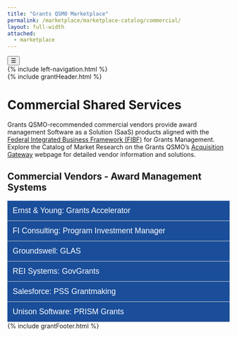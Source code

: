 ```yaml
---
title: "Grants QSMO Marketplace"
permalink: /marketplace/marketplace-catalog/commercial/
layout: full-width
attached:
  - marketplace
---
```


<div class="grid-container">
<button class="menu-toggle" onclick="toggleSidebar()">☰</button>
  <div id="esgms-header" class="grid-row">
    {% include left-navigation.html %}
    <div class="column-left desktop:grid-col-9">
      {% include grantHeader.html %}
      <div class="home-content">
         <h1>Commercial Shared Services</h1>
       <p class="commercial-text">
      Grants QSMO-recommended commercial vendors provide award management Software as a Solution (SaaS) products aligned with the 
      <a href="https://ussm.gsa.gov/fibf/">Federal Integrated Business Framework (FIBF)</a> for Grants Management. Explore the Catalog of Market Research on the Grants QSMO’s 
      <a href="https://acquisitiongateway.gov/shared-services/resources/4216?_a%5Eg_nid=440">Acquisition Gateway</a> webpage for detailed vendor information and solutions.
    </p>
    <div class="vendors-section">
      <h2>Commercial Vendors - Award Management Systems</h2>
      <div class="accordion-item">
        <button class="accordion-header" onclick="toggleAccordion(this)">
          <span>Ernst & Young: Grants Accelerator</span>
        </button>
        <div class="accordion-panel">
        <div class="vendor-header">
          <img src="{{site.baseurl}}/assets/images/earnts&young.png" alt="EY Logo" class="vendor-logo">
          <h3>Ernst & Young: Grants Accelerator</h3>
        </div>
          <div class="vendor-content">
            <p><strong>Business Type:</strong> Other than Small Business</p>
            <p><strong>System Platform:</strong> Microsoft Power Platform</p>
            <p><strong>Solution Customers:</strong> Canada Mitacs, Navy Judge Advocate General's Corps, Home Energy Efficiency Programmes for Scotland, Hawaii Dept. of Human Services, Illinois Dept. of Health and Family Services, Iowa Economic Development Authority, Hillsborough County, FL, Ventura County, CA, Bergen County, NJ, City of Flint, MI, City of Newark, NJ, Comcast RISE, KY Broadband</p>
            <p><strong>Website:</strong> <a href="#">EY Grants Accelerator</a></p>
            <div class="contacts">
              <div style="font-weight: bold;">Contacts:</div>
              <div class="contact">
                <span class="contact-name">Neyousha Jelinski</span><br>
                <span class="contact-name">Amy Fenstermacher</span>
              </div>
              <div class="contact">
                <a href="mailto:neyousha.jelinski@ey.com">neyousha.jelinski@ey.com</a><br>
                <a href="mailto:amy.fenstermacher@ey.com">amy.fenstermacher@ey.com</a>
              </div>
            </div>
            <div class="vendor-icons">
              <span>Available on GSA MAS contract</span>
              <span>FedRAMP Authorized or in Progress</span>
              <span>In Production by Federal Customers</span>
            </div>
          </div>
        </div>
      </div>
          <div class="accordion-item">
        <button class="accordion-header" onclick="toggleAccordion(this)">
          <span>FI Consulting: Program Investment Manager</span>
        </button>
        <div class="accordion-panel">
        <div class="vendor-header">
          <img src="{{site.baseurl}}/assets/images/fl-consulting.png" alt="FI Consulting Logo" class="vendor-logo">
          <h3>FI Consulting: Program Investment Manager</h3>
        </div>
          <div class="vendor-content">
            <p><strong>Business Type:</strong> Small Business</p>
            <p><strong>System Platform:</strong> Microsoft Power Platform</p>
            <p><strong>Solution Customers:</strong> U.S. Small Business Administration, U.S. Dept. of the Treasury - State Small Business Credit Initiative</p>
            <p><strong>Website:</strong> <a href="#">FI Consulting PIM</a></p>
            <div class="contacts">
              <div style="font-weight: bold;">Contacts:</div>
              <div class="contact">
                <span class="contact-name">Victor Zulkoski</span><br>
              </div>
              <div class="contact">
                <a href="mailto:zulkoski@flconsulting.com">zulkoski@flconsulting.com</a>
              </div>
            </div>
            <div class="vendor-icons">
              <span>Available on GSA MAS contract</span>
              <span>FedRAMP Authorized or in Progress</span>
              <span>In Production by Federal Customers</span>
            </div>
          </div>
        </div>
      </div>
      <div class="accordion-item">
        <button class="accordion-header" onclick="toggleAccordion(this)">
          <span>Groundswell: GLAS</span>
        </button>
        <div class="accordion-panel">
         <div class="vendor-header">
          <img src="{{site.baseurl}}/assets/images/groundswell.png" alt="Groundswell Logo" class="vendor-logo">
          <h3>Groundswell: GLAS</h3>
          </div>
          <div class="vendor-content">
            <p><strong>Business Type:</strong> Small Business</p>
            <p><strong>System Platform:</strong> Microsoft Power Platform</p>
            <p><strong>Solution Customers:</strong> U.S. Small Business Administration, U.S. Dept. of the Treasury - State Small Business Credit Initiative</p>
            <p><strong>Website:</strong> <a href="#">FI Consulting PIM</a></p>
            <div class="contacts">
              <div style="font-weight: bold;">Contacts:</div>
              <div class="contact">
                <span class="contact-name">Brad Weldon</span><br>
                <span class="contact-name">Blake Templeman</span>
              </div>
              <div class="contact">
                <a href="mailto:bweldon@gswell.com">bweldon@gswell.com</a><br>
                <a href="mailto:bTempleman@gswell.com">bTempleman@gswell.com</a>
              </div>
            </div>
            <div class="vendor-icons">
              <span>Available on GSA MAS contract</span>
              <span>FedRAMP Authorized or in Progress</span>
              <span>In Production by Federal Customers</span>
            </div>
          </div>
        </div>
      </div>
      <div class="accordion-item">
        <button class="accordion-header" onclick="toggleAccordion(this)">
          <span>REI Systems: GovGrants</span>
        </button>
        <div class="accordion-panel">
        <div class="vendor-header">
          <img src="{{site.baseurl}}/assets/images/rei-systems.png" alt="REI systems Logo" class="vendor-logo">
          <h3>REI Systems: GovGrants</h3>
        </div>
          <div class="vendor-content">
            <p><strong>Business Type:</strong> Other than Small Business</p>
            <p><strong>System Platform:</strong> Salesforce</p>
            <p><strong>Solution Customers:</strong> U.S. Dept. of Veterans Affairs, Inter-American Foundation, Northern Border Regional Commission, Library of Congress, Legal Services Corporation, National Endowment for Democracy, Utah State Board of Education, California Dept. of Education, Washington Office of Superintendent of Public Instruction</p>
            <p><strong>Website:</strong> <a href="https://www.reisystems.com/govgrants/">https://www.reisystems.com/govgrants/</a></p>
            <div class="contacts">
              <div style="font-weight: bold;">Contacts:</div>
              <div class="contact">
                <span class="contact-name">Mayak Jain</span><br>
                <span class="contact-name">Heather Morgon</span>
              </div>
              <div class="contact">
                <a href="mailto:mjain@reisystems.com">mjain@reisystems.com</a><br>
                <a href="mailto:hmorgon@reisystems.com">hmorgon@reisystems.com</a>
              </div>
            </div>
            <div class="vendor-icons">
              <span>Available on GSA MAS contract</span>
              <span>FedRAMP Authorized or in Progress</span>
              <span>In Production by Federal Customers</span>
            </div>
          </div>
        </div>
      </div>
      <div class="accordion-item">
        <button class="accordion-header" onclick="toggleAccordion(this)">
          <span>Salesforce: PSS Grantmaking</span>
        </button>
        <div class="accordion-panel">
         <div class="vendor-header">
          <img src="{{site.baseurl}}/assets/images/salesforce.png" alt="Salesforce Logo" class="vendor-logo">
          <h3>Salesforce: PSS Grantmaking</h3>
         </div>
          <div class="vendor-content">
            <p><strong>Business Type:</strong> Other than Small Business</p>
            <p><strong>System Platform:</strong> Salesforce</p>
            <p><strong>Solution Customers:</strong> Centers for Disease Control and Prevention - Epidemiology and Laboratory Capacity Program, Bureau of Indian Affairs - Branch of Tribal Climate Resilience, Health Resources and Services Administration - Health Systems Bureau, U. S. Dept. of Energy - Office of Clean Energy Demonstrations</p>
            <p><strong>Website:</strong> <a href="https://www.salesforce.com/government/solutions/">https://www.salesforce.com/government/solutions/</a></p>
            <div class="contacts">
              <div style="font-weight: bold;">Contacts:</div>
              <div class="contact">
                <span class="contact-name">Paul Barolet</span><br>
                <span class="contact-name">Lidsay Lofton</span><br>
                <span class="contact-name">Jennifer Ward</span><br>
                <span class="contact-name">Shelby Klvett</span>
              </div>
              <div class="contact">
                <a href="mailto:pbarolet@salesforce.com">pbarolet@salesforce.com</a><br>
                <a href="mailto:llofton@salesforce.com">llofton@salesforce.com</a><br>
                <a href="mailto:jennifer.ward@salesforce.com">jennifer.ward@salesforce.com</a><br>
                <a href="mailto:sklvett@salesforce.com">sklvett@salesforce.com</a>
              </div>
            </div>
            <div class="vendor-icons">
              <span>Available on GSA MAS contract</span>
              <span>FedRAMP Authorized or in Progress</span>
              <span>In Production by Federal Customers</span>
            </div>
          </div>
        </div>
      </div>
      <div class="accordion-item">
        <button class="accordion-header" onclick="toggleAccordion(this)">
          <span>Unison Software: PRISM Grants</span>
        </button>
        <div class="accordion-panel">
          <div class="vendor-header">
            <img src="{{site.baseurl}}/assets/images/unison.png" alt="Unison Logo" class="vendor-logo">
            <h3>Unison Software: PRISM Grants</h3>
          </div>
          <div class="vendor-content">
            <p><strong>Business Type:</strong> Other than Small Business</p>
            <p><strong>System Platform:</strong> PRISM</p>
            <p><strong>Solution Customers:</strong> U.S. Dept. of Energy, Nuclear Regulatory Commission, U.S. Dept. of Transportation - Pipeline and HazMat Safety Administration, and multiple U.S. Dept. of Defense/Intel Organizations</p>
            <p><strong>Website:</strong> <a href="https://www.unisonglobal.com/product/financial-assistance">https://www.unisonglobal.com/product/financial-assistance</a></p>
            <div class="contacts">
              <div style="font-weight: bold;">Contacts:</div>
              <div class="contact">
                <span class="contact-name">Matt Nace</span><br>
                <span class="contact-name">Robert Crossett</span><br>
                <span class="contact-name">Meghan Abell</span>
              </div>
              <div class="contact">
                <a href="mailto:contract@unisonglobal.com">contract@unisonglobal.com</a><br>
                <a href="mailto:Rober.Crossett@unisonglobal.com">Rober.Crossett@unisonglobal.com</a><br>
                <a href="mailto:Meghan.Abell@unisonglobal.com">Meghan.Abell@unisonglobal.com</a>
              </div>
            </div>
            <div class="vendor-icons">
              <span>Available on GSA MAS contract</span>
              <span>FedRAMP Authorized or in Progress</span>
              <span>In Production by Federal Customers</span>
            </div>
          </div>
        </div>
      </div>
      {% include grantFooter.html %}
    </div>
  </div>
</div>
<script>
  function toggleAccordion(button) {
    const panel = button.nextElementSibling;
    button.classList.toggle('open');
    if (panel.style.display === "block") {
      panel.style.display = "none";
    } else {
      panel.style.display = "block";
    }
  }
</script>

<style>
.accordion-item {
  border-bottom: 1px solid #ccc;
}

.accordion-header {
  background: #1a4e9a;
  font-size: 1.1rem;
  padding: 0.75rem;
  width: 100%;
  text-align: left;
  border: none;
  cursor: pointer;
  display: flex;
  align-items: center;
  gap: 1rem;
  color:#fff
}

.accordion-panel {
  display: none;
  padding: 1rem;
  background-color: #ffffff;
}

.vendor-logo {
  height: 40px;
  width: auto;
}
</style>